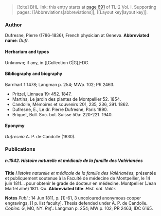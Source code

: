 > [!cite] BHL link: this entry starts at [page 691](https://www.biodiversitylibrary.org/page/33120822) of TL-2 Vol. I.
> Supporting pages: [[Abbreviations|abbreviations]], [[Layout key|layout key]].

### Author

Dufresne, Pierre (1786-1836), French physician at Geneva. 
**Abbreviated name**: *Dufr.*

#### Herbarium and types

Unknown; if any, in [[Collection G|G]]-DG.

#### Bibliography and biography

Barnhart 1 1478; Langman p. 254; MWp. 102; PR 2463.
- Pritzel, Linnaea 19: 452. 1847.
- Martins, Le jardin des plantes de Montpellier 52. 1854.
- Candolle, Mémoires et souvenirs 201, 235, 236, 391. 1862.
- Dufresne, E., Le dr. Pierre Dufresne, Paris 1890.
- Briquet, Bull. Soc. bot. Suisse 50a: 220-221. 1940.

#### Eponymy

*Dufresnia* A. P. de Candolle (1830).

### Publications

##### n.1542. Histoire naturelle et médicale de la famille des Valérianées

**Title**
*Histoire naturelle et médicale de la famille des Valérianées*; présentée et publiquement soutenue à la Faculté de médecine de Montpellier, le 14 juin 1811... pour obtenir le grade de docteur en médecine. Montpellier (Jean Martel aîné) 1811. Qu.
**Abbreviated title**: *Hist. nat. Valér.*

**Notes**
*Publ*.: 14 Jun 1811, p. \[1\]-61, 3 uncoloured anonymous copper engravings, \[1 p. list faculty\]. Thesis defended under A. P. de Candolle. *Copies*: G, MO, NY.
*Ref*.: Langman p. 254; MW p. 102; PR 2463; IDC 6165.

